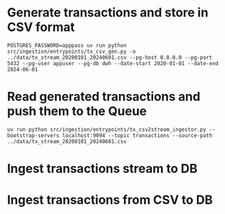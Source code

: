 # Generate transactions and store in CSV format

    POSTGRES_PASSWORD=apppass uv run python src/ingestion/entrypoints/tx_csv_gen.py -o ../data/tx_stream_20200101_20240601.csv --pg-host 0.0.0.0 --pg-port 5432 --pg-user appuser --pg-db dwh --date-start 2020-01-01 --date-end 2024-06-01

# Read generated transactions and push them to the Queue

    uv run python src/ingestion/entrypoints/tx_csv2stream_ingestor.py --bootstrap-servers localhost:9094 --topic transactions --source-path ../data/tx_stream_20200101_20240601.csv

# Ingest transactions stream to DB


# Ingest transactions from CSV to DB